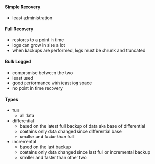 #### Simple Recovery
- least administration
#### Full Recovery
- restores to a point in time
- logs can  grow in size a lot
- when backups are performed, logs must be shrunk and truncated
#### Bulk Logged
- compromise between the two
- least used
- good performance with least log space
- no point in time recovery
#### Types
- full 
	- all data
- differential 
	- based on the latest full backup of data aka base of differential
	- contains only data changed since differential base
	- smaller and faster than full
- incremental
	- based on the last backup
	- contains only data changed since last full or incremental backup
	- smaller and faster than other two